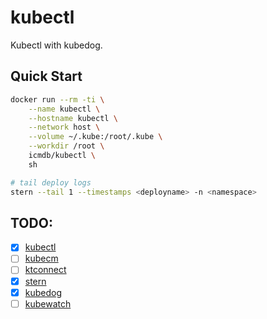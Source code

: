 # kubectl

Kubectl with kubedog.

## Quick Start

```sh
docker run --rm -ti \
    --name kubectl \
    --hostname kubectl \
    --network host \
    --volume ~/.kube:/root/.kube \
    --workdir /root \
    icmdb/kubectl \
    sh

# tail deploy logs
stern --tail 1 --timestamps <deployname> -n <namespace>
```

## TODO:

* [x] [kubectl](https://kubernetes.io/docs/tasks/tools/install-kubectl/)
* [ ] [kubecm](https://github.com/sunny0826/kubecm)
* [ ] [ktconnect](https://github.com/alibaba/kt-connect)
* [x] [stern](https://github.com/wercker/stern)
* [x] [kubedog](https://github.com/flant/kubedog)
* [ ] [kubewatch](https://github.com/bitnami-labs/kubewatch)
